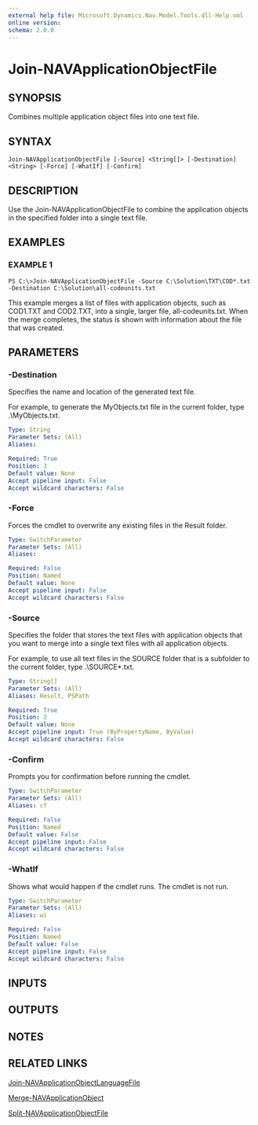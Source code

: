 ```yaml
---
external help file: Microsoft.Dynamics.Nav.Model.Tools.dll-Help.xml
online version:
schema: 2.0.0
---
```


# Join-NAVApplicationObjectFile

## SYNOPSIS
Combines multiple application object files into one text file.

## SYNTAX

```
Join-NAVApplicationObjectFile [-Source] <String[]> [-Destination] <String> [-Force] [-WhatIf] [-Confirm]
```

## DESCRIPTION
Use the Join-NAVApplicationObjectFile to combine the application objects in the specified folder into a single text file.

## EXAMPLES

### EXAMPLE 1
```
PS C:\>Join-NAVApplicationObjectFile -Source C:\Solution\TXT\COD*.txt -Destination C:\Solution\all-codeunits.txt
```

This example merges a list of files with application objects, such as COD1.TXT and COD2.TXT, into a single, larger file, all-codeunits.txt.
When the merge completes, the status is shown with information about the file that was created.

## PARAMETERS

### -Destination
Specifies the name and location of the generated text file.

For example, to generate the MyObjects.txt file in the current folder, type .\MyObjects.txt.

```yaml
Type: String
Parameter Sets: (All)
Aliases:

Required: True
Position: 3
Default value: None
Accept pipeline input: False
Accept wildcard characters: False
```

### -Force
Forces the cmdlet to overwrite any existing files in the Result folder.

```yaml
Type: SwitchParameter
Parameter Sets: (All)
Aliases:

Required: False
Position: Named
Default value: None
Accept pipeline input: False
Accept wildcard characters: False
```

### -Source
Specifies the folder that stores the text files with application objects that you want to merge into a single text files with all application objects.

For example, to use all text files in the SOURCE folder that is a subfolder to the current folder, type .\SOURCE\*.txt.

```yaml
Type: String[]
Parameter Sets: (All)
Aliases: Result, PSPath

Required: True
Position: 2
Default value: None
Accept pipeline input: True (ByPropertyName, ByValue)
Accept wildcard characters: False
```

### -Confirm
Prompts you for confirmation before running the cmdlet.

```yaml
Type: SwitchParameter
Parameter Sets: (All)
Aliases: cf

Required: False
Position: Named
Default value: False
Accept pipeline input: False
Accept wildcard characters: False
```

### -WhatIf
Shows what would happen if the cmdlet runs.
The cmdlet is not run.

```yaml
Type: SwitchParameter
Parameter Sets: (All)
Aliases: wi

Required: False
Position: Named
Default value: False
Accept pipeline input: False
Accept wildcard characters: False
```

## INPUTS

## OUTPUTS

## NOTES

## RELATED LINKS
[Join-NAVApplicationObjectLanguageFile](Join-NAVApplicationObjectLanguageFile.md)  

[Merge-NAVApplicationObject](Merge-NAVApplicationObject.md)  

[Split-NAVApplicationObjectFile](Split-NAVApplicationObjectFile) 
